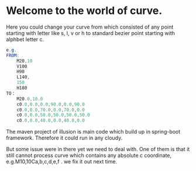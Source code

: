 # Welcome to the world of curve.
Here you could change your curve from which consisted of any point starting with letter like s, l, v or h to standard bezier point starting with alphbet letter c.

```java
e.g.
FROM:
	M20,10
	V100
	H90
	L140,
	150
	H180
TO：
	M20.0,10.0
	c0.0,0.0,0.0,90.0,0.0,90.0
	c0.0,0.0,70.0,0.0,70.0,0.0
	c0.0,0.0,50.0,50.0,50.0,50.0
	c0.0,0.0,40.0,0.0,40.0,0.0
```



The maven project of illusion is main code which build up in spring-boot framework. Therefore it could run in any cloudy. 



But some issue were in there yet we need to deal with. One of them is that it still cannot process curve which contains any absolute c coordinate, e.g.M10,10Ca,b,c,d,e,f . we fix it out next time.



